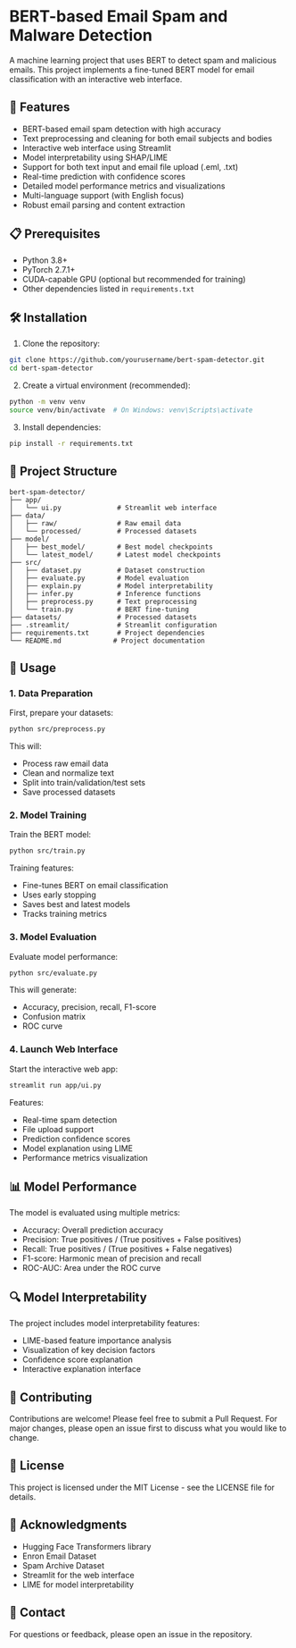 # BERT-based Email Spam and Malware Detection

A machine learning project that uses BERT to detect spam and malicious emails. This project implements a fine-tuned BERT model for email classification with an interactive web interface.

## 🚀 Features

- BERT-based email spam detection with high accuracy
- Text preprocessing and cleaning for both email subjects and bodies
- Interactive web interface using Streamlit
- Model interpretability using SHAP/LIME
- Support for both text input and email file upload (.eml, .txt)
- Real-time prediction with confidence scores
- Detailed model performance metrics and visualizations
- Multi-language support (with English focus)
- Robust email parsing and content extraction

## 📋 Prerequisites

- Python 3.8+
- PyTorch 2.7.1+
- CUDA-capable GPU (optional but recommended for training)
- Other dependencies listed in `requirements.txt`

## 🛠️ Installation

1. Clone the repository:
```bash
git clone https://github.com/yourusername/bert-spam-detector.git
cd bert-spam-detector
```

2. Create a virtual environment (recommended):
```bash
python -m venv venv
source venv/bin/activate  # On Windows: venv\Scripts\activate
```

3. Install dependencies:
```bash
pip install -r requirements.txt
```

## 📁 Project Structure

```
bert-spam-detector/
├── app/
│   └── ui.py              # Streamlit web interface
├── data/
│   ├── raw/               # Raw email data
│   └── processed/         # Processed datasets
├── model/
│   ├── best_model/        # Best model checkpoints
│   └── latest_model/      # Latest model checkpoints
├── src/
│   ├── dataset.py         # Dataset construction
│   ├── evaluate.py        # Model evaluation
│   ├── explain.py         # Model interpretability
│   ├── infer.py           # Inference functions
│   ├── preprocess.py      # Text preprocessing
│   └── train.py           # BERT fine-tuning
├── datasets/              # Processed datasets
├── .streamlit/            # Streamlit configuration
├── requirements.txt       # Project dependencies
└── README.md             # Project documentation
```

## 🚀 Usage

### 1. Data Preparation

First, prepare your datasets:

```bash
python src/preprocess.py
```

This will:
- Process raw email data
- Clean and normalize text
- Split into train/validation/test sets
- Save processed datasets

### 2. Model Training

Train the BERT model:

```bash
python src/train.py
```

Training features:
- Fine-tunes BERT on email classification
- Uses early stopping
- Saves best and latest models
- Tracks training metrics

### 3. Model Evaluation

Evaluate model performance:

```bash
python src/evaluate.py
```

This will generate:
- Accuracy, precision, recall, F1-score
- Confusion matrix
- ROC curve

### 4. Launch Web Interface

Start the interactive web app:

```bash
streamlit run app/ui.py
```

Features:
- Real-time spam detection
- File upload support
- Prediction confidence scores
- Model explanation using LIME
- Performance metrics visualization

## 📊 Model Performance

The model is evaluated using multiple metrics:
- Accuracy: Overall prediction accuracy
- Precision: True positives / (True positives + False positives)
- Recall: True positives / (True positives + False negatives)
- F1-score: Harmonic mean of precision and recall
- ROC-AUC: Area under the ROC curve

## 🔍 Model Interpretability

The project includes model interpretability features:
- LIME-based feature importance analysis
- Visualization of key decision factors
- Confidence score explanation
- Interactive explanation interface

## 🤝 Contributing

Contributions are welcome! Please feel free to submit a Pull Request. For major changes, please open an issue first to discuss what you would like to change.

## 📝 License

This project is licensed under the MIT License - see the LICENSE file for details.

## 🙏 Acknowledgments

- Hugging Face Transformers library
- Enron Email Dataset
- Spam Archive Dataset
- Streamlit for the web interface
- LIME for model interpretability

## 📧 Contact

For questions or feedback, please open an issue in the repository. 